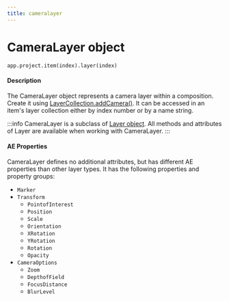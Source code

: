 ```yaml
---
title: cameralayer
---
```

# CameraLayer object

`app.project.item(index).layer(index)`

#### Description

The CameraLayer object represents a camera layer within a composition. Create it using [LayerCollection.addCamera()](layercollection.md#layercollectionaddcamera). It can be accessed in an item's layer collection either by index number or by a name string.

:::info
CameraLayer is a subclass of [Layer object](../layer). All methods and attributes of Layer are available when working with CameraLayer.
:::


#### AE Properties

CameraLayer defines no additional attributes, but has different AE properties than other layer types. It has the following properties and property groups:

- `Marker`
- `Transform`
    - `PointofInterest`
    - `Position`
    - `Scale`
    - `Orientation`
    - `XRotation`
    - `YRotation`
    - `Rotation`
    - `Opacity`
- `CameraOptions`
    - `Zoom`
    - `DepthofField`
    - `FocusDistance`
    - `BlurLevel`
